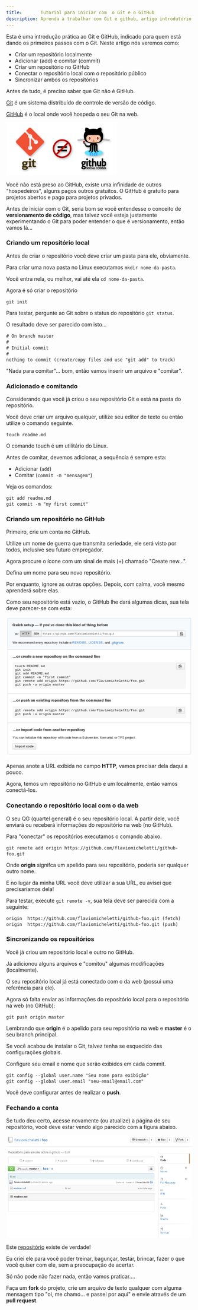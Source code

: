 ```yaml
---
title:       Tutorial para iniciar com  o Git e o GitHub
description: Aprenda a trabalhar com Git e github, artigo introdutório bastante prático e que promete reduzir a curva de aprendizado da ferramenta.
---
```


Esta é uma introdução prática ao Git e GitHub, indicado para quem está dando os primeiros passos com o Git. Neste artigo
nós veremos como:

- Criar um repositório localmente
- Adicionar (add) e comitar (commit)
- Criar um repositório no GitHub
- Conectar o repositório local com o repositório público
- Sincronizar ambos os repositórios

Antes de tudo, é preciso saber que Git não é GitHub.

[Git]() é um sistema distribuído de controle de versão de código.

[GitHub]() é o local onde você hospeda o seu Git na web.

![Git e GitHub são coisas distintas](git-e-github.png "Git e GitHub são coisas distintas")

Você não está preso ao GitHub, existe uma infinidade de outros "hospedeiros", alguns pagos outros gratuitos. O GitHub é
gratuíto para projetos abertos e pago para projetos privados.

Antes de iniciar com o Git, seria bom se você entendesse o conceito de __versionamento de código__, mas talvez você
esteja justamente experimentando o Git para poder entender o que é versionamento, então vamos lá...




### Criando um repositório local

Antes de criar o repositório você deve criar um pasta para ele, obviamente.

Para criar uma nova pasta no Linux executamos `mkdir nome-da-pasta`.

Você entra nela, ou melhor, vai até ela `cd nome-da-pasta`.

Agora é só criar o repositório

    git init

Para testar, pergunte ao Git sobre o status do repositório `git status`.

O resultado deve ser parecido com isto...

    # On branch master
    #
    # Initial commit
    #
    nothing to commit (create/copy files and use "git add" to track)

"Nada para comitar"... bom, então vamos inserir um arquivo e "comitar".


### Adicionado e comitando

Considerando que você já criou o seu repositório Git e está na pasta do repositório.

Você deve criar um arquivo qualquer, utilize seu editor de texto ou então utilize o comando seguinte.

    touch readme.md

O comando touch é um utilitário do Linux.

Antes de comitar, devemos adicionar, a sequência é sempre esta:

- Adicionar (`add`)
- Comitar (`commit -m "mensagem"`)

Veja os comandos:

    git add readme.md
    git commit -m "my first commit"



### Criando um repositório no GitHub

Primeiro, crie um conta no GitHub.

Utilize um nome de guerra que transmita seriedade, ele será visto por todos, inclusive seu futuro empregador.

Agora procure o ícone com um sinal de mais (+) chamado "Create new...".

Defina um nome para seu novo repositório.

Por enquanto, ignore as outras opções. Depois, com calma, você mesmo aprenderá sobre elas.

Como seu repositório está vazio, o GitHub lhe dará algumas dicas, sua tela deve parecer-se com esta:

![Imagem ilustrando a criação de um novo repositório no GitHub](create-new.png "Imagem ilustrando a criação de um novo repositório no GitHub")

Apenas anote a URL exibida no campo __HTTP__, vamos precisar dela daqui a pouco.

Agora, temos um repositório no GitHub e um localmente, então vamos conectá-los.



### Conectando o repositório local com o da web

O seu QG (quartel general) é o seu repositório local. A partir dele, você enviará ou receberá informações do repositório
na web (no GitHub).

Para "conectar" os repositórios executamos o comando abaixo.

    git remote add origin https://github.com/flaviomicheletti/github-foo.git

Onde __origin__ signifca um apelido para seu repositório, poderia ser qualquer outro nome.

E no lugar da minha URL você deve utilizar a sua URL, eu avisei que precisaríamos dela!

Para testar, execute `git remote -v`, sua tela deve ser parecida com a seguinte:

    origin	https://github.com/flaviomicheletti/github-foo.git (fetch)
    origin	https://github.com/flaviomicheletti/github-foo.git (push)



### Sincronizando os repositórios

Você já criou um repositório local e outro no GitHub.

Já adicionou alguns arquivos e "comitou" algumas modificações (localmente).

O seu repositório local já está conectado com o da web (possui uma referência para ele).

Agora só falta enviar as informações do repositório local para o repositório na web (no GitHub):

    git push origin master

Lembrando que __origin__ é o apelido para seu repositório na web e __master__ é o seu branch principal.

Se você acabou de instalar o Git, talvez tenha se esquecido das configurações globais.

Configure seu email e nome que serão exibidos em cada commit.

    git config --global user.name "Seu nome para exibição"
    git config --global user.email "seu-email@email.com"

Você deve configurar antes de realizar o  __push__.


### Fechando a conta

Se tudo deu certo, acesse novamente (ou atualize) a página de seu repositório, você deve estar vendo algo parecido
com a figura abaixo.

![Imagem ilustrando um repositório no GitHub](repo.png "Imagem ilustrando um repositório no GitHub")

Este [repositório](https://github.com/devfuria/foo) existe de verdade!

Eu criei ele para você poder treinar, bagunçar, testar, brincar, fazer o que você quiser com ele,
sem a preocupação de acertar.

Só não pode não fazer nada, então vamos praticar....

Faça um __fork__ do projeto, crie um arquivo de texto qualquer com alguma mensagem tipo "oi, me chamo... e passei por aqui"
e envie através de um __pull request__.